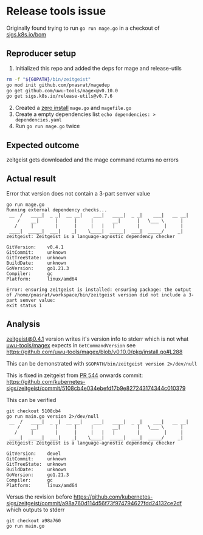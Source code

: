 # Release tools issue 

Originally found trying to run `go run mage.go` in a checkout of [sigs.k8s.io/bom](https://github.com/kubernetes-sigs/bom) 

## Reproducer setup

1. Initialized this repo and added the deps for mage and release-utils

```sh
rm -f "${GOPATH}/bin/zeitgeist"
go mod init github.com/pnasrat/magedep
go get github.com/uwu-tools/magex@v0.10.0
go get sigs.k8s.io/release-utils@v0.7.6
```

2. Created a [zero install](https://magefile.org/zeroinstall/) `mage.go` and `magefile.go`
3. Create a empty dependencies list `echo dependencies: > dependencies.yaml`
4. Run `go run mage.go` twice

## Expected outcome 

zeitgeist gets downloaded and the mage command returns no errors

## Actual result

Error that version does not contain a 3-part semver value

```
go run mage.go  
Running external dependency checks...
 __  /   ____|  _ _|  __ __|    ___|   ____|  _ _|    ___|   __ __|
    /    __|      |      |     |       __|      |   \___ \      |
   /     |        |      |     |   |   |        |         |     |
 ____|  _____|  ___|    _|    \____|  _____|  ___|  _____/     _|
zeitgeist: Zeitgeist is a language-agnostic dependency checker

GitVersion:    v0.4.1
GitCommit:     unknown
GitTreeState:  unknown
BuildDate:     unknown
GoVersion:     go1.21.3
Compiler:      gc
Platform:      linux/amd64

Error: ensuring zeitgeist is installed: ensuring package: the output of /home/pnasrat/workspace/bin/zeitgeist version did not include a 3-part semver value: 
exit status 1
```


## Analysis

zeitgeist@0.4.1 version writes it's version info to stderr which is not what [uwu-tools/magex]( github.com/uwu-tools/magex) expects in `GetCommandVersion` see https://github.com/uwu-tools/magex/blob/v0.10.0/pkg/install.go#L288

This can be demonstrated with `$GOPATH/bin/zeitgeist version 2>/dev/null`

This is fixed in zeitgeist from [PR 544](https://github.com/kubernetes-sigs/zeitgeist/pull/544/commits) onwards commit: https://github.com/kubernetes-sigs/zeitgeist/commit/5108cb4e034ebefd17b9e827243174344c010379

This can be verified 

```
git checkout 5108cb4
go run main.go version 2>/dev/null
 __  /   ____|  _ _|  __ __|    ___|   ____|  _ _|    ___|   __ __|
    /    __|      |      |     |       __|      |   \___ \      |
   /     |        |      |     |   |   |        |         |     |
 ____|  _____|  ___|    _|    \____|  _____|  ___|  _____/     _|
zeitgeist: Zeitgeist is a language-agnostic dependency checker

GitVersion:    devel
GitCommit:     unknown
GitTreeState:  unknown
BuildDate:     unknown
GoVersion:     go1.21.3
Compiler:      gc
Platform:      linux/amd64
```

Versus the revision  before https://github.com/kubernetes-sigs/zeitgeist/commit/a98a760d114d56f73f974794627fdd24132ce2df which outputs to stderr

```
git checkout a98a760
go run main.go 
```
